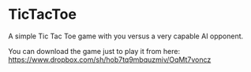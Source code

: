 TicTacToe
=========

A simple Tic Tac Toe game with you versus a very capable AI opponent.


You can download the game just to play it from here: https://www.dropbox.com/sh/hob7tq9mbquzmiv/OqMt7voncz
